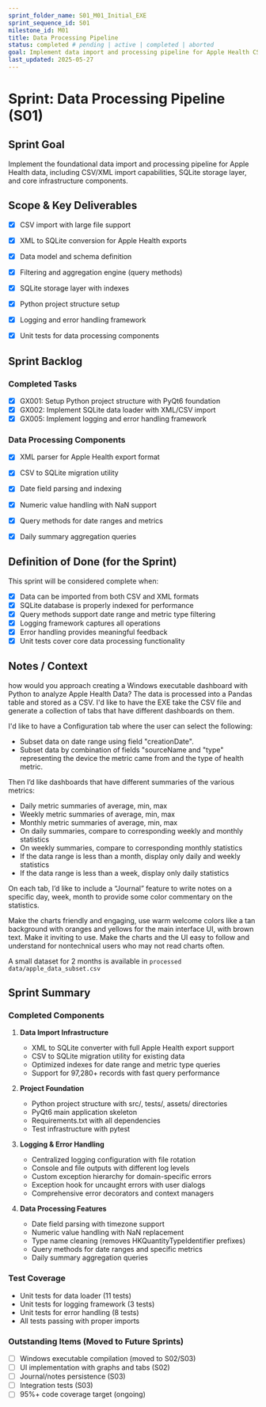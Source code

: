 ```yaml
---
sprint_folder_name: S01_M01_Initial_EXE
sprint_sequence_id: S01
milestone_id: M01
title: Data Processing Pipeline
status: completed # pending | active | completed | aborted
goal: Implement data import and processing pipeline for Apple Health CSV/XML data with SQLite storage
last_updated: 2025-05-27
---
```


# Sprint: Data Processing Pipeline (S01)

## Sprint Goal
Implement the foundational data import and processing pipeline for Apple Health data, including CSV/XML import capabilities, SQLite storage layer, and core infrastructure components.

## Scope & Key Deliverables
- [x] CSV import with large file support
- [x] XML to SQLite conversion for Apple Health exports
- [x] Data model and schema definition
- [x] Filtering and aggregation engine (query methods)
- [x] SQLite storage layer with indexes
- [x] Python project structure setup
- [x] Logging and error handling framework
- [x] Unit tests for data processing components


## Sprint Backlog

### Completed Tasks
- [x] GX001: Setup Python project structure with PyQt6 foundation
- [x] GX002: Implement SQLite data loader with XML/CSV import
- [x] GX005: Implement logging and error handling framework

### Data Processing Components
- [x] XML parser for Apple Health export format
- [x] CSV to SQLite migration utility
- [x] Date field parsing and indexing
- [x] Numeric value handling with NaN support
- [x] Query methods for date ranges and metrics
- [x] Daily summary aggregation queries


## Definition of Done (for the Sprint)
This sprint will be considered complete when:

- [x] Data can be imported from both CSV and XML formats
- [x] SQLite database is properly indexed for performance
- [x] Query methods support date range and metric type filtering
- [x] Logging framework captures all operations
- [x] Error handling provides meaningful feedback
- [x] Unit tests cover core data processing functionality

## Notes / Context
how would you approach creating a Windows executable dashboard with Python to analyze Apple Health Data? The data is processed into a Pandas table and stored as a CSV. I'd like to have the EXE take the CSV file and generate a collection of tabs that have different dashboards on them.

I'd like to have a Configuration tab where the user can select the following:
- Subset data on date range using field "creationDate".
- Subset data by combination of fields "sourceName and "type" representing the device the metric came from and the type of health metric.

Then I’d like dashboards that have different summaries of the various metrics:
- Daily metric summaries of average, min, max
- Weekly metric summaries of average, min, max
- Monthly metric summaries of average, min, max
- On daily summaries, compare to corresponding weekly and monthly statistics
- On weekly summaries, compare to corresponding monthly statistics
- If the data range is less than a month, display only daily and weekly statistics
- If the data range is less than a week, display only daily statistics

On each tab, I’d like to include a “Journal” feature to write notes on a specific day, week, month to provide some color commentary on the statistics.

Make the charts friendly and engaging, use warm welcome colors like a tan background with oranges and yellows for the main interface UI, with brown text. Make it inviting to use. Make the charts and the UI easy to follow and understand for nontechnical users who may not read charts often.

A small dataset for 2 months is available in `processed data/apple_data_subset.csv`

## Sprint Summary

### Completed Components
1. **Data Import Infrastructure**
   - XML to SQLite converter with full Apple Health export support
   - CSV to SQLite migration utility for existing data
   - Optimized indexes for date range and metric type queries
   - Support for 97,280+ records with fast query performance

2. **Project Foundation**
   - Python project structure with src/, tests/, assets/ directories
   - PyQt6 main application skeleton
   - Requirements.txt with all dependencies
   - Test infrastructure with pytest

3. **Logging & Error Handling**
   - Centralized logging configuration with file rotation
   - Console and file outputs with different log levels
   - Custom exception hierarchy for domain-specific errors
   - Exception hook for uncaught errors with user dialogs
   - Comprehensive error decorators and context managers

4. **Data Processing Features**
   - Date field parsing with timezone support
   - Numeric value handling with NaN replacement
   - Type name cleaning (removes HKQuantityTypeIdentifier prefixes)
   - Query methods for date ranges and specific metrics
   - Daily summary aggregation queries

### Test Coverage
- Unit tests for data loader (11 tests)
- Unit tests for logging framework (3 tests)
- Unit tests for error handling (8 tests)
- All tests passing with proper imports

### Outstanding Items (Moved to Future Sprints)
- [ ] Windows executable compilation (moved to S02/S03)
- [ ] UI implementation with graphs and tabs (S02)
- [ ] Journal/notes persistence (S03)
- [ ] Integration tests (S03)
- [ ] 95%+ code coverage target (ongoing)
